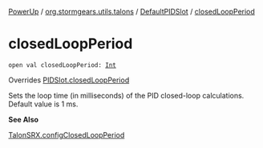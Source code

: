 [PowerUp](../../index.md) / [org.stormgears.utils.talons](../index.md) / [DefaultPIDSlot](index.md) / [closedLoopPeriod](./closed-loop-period.md)

# closedLoopPeriod

`open val closedLoopPeriod: `[`Int`](https://kotlinlang.org/api/latest/jvm/stdlib/kotlin/-int/index.html)

Overrides [PIDSlot.closedLoopPeriod](../-p-i-d-slot/closed-loop-period.md)

Sets the loop time (in milliseconds) of the PID closed-loop calculations. Default value is 1 ms.

**See Also**

[TalonSRX.configClosedLoopPeriod](#)

